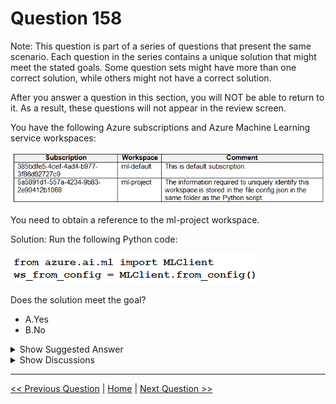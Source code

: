 # Question 158

Note: This question is part of a series of questions that present the same scenario. Each question in the series contains a unique solution that might meet the stated goals. Some question sets might have more than one correct solution, while others might not have a correct solution.

After you answer a question in this section, you will NOT be able to return to it. As a result, these questions will not appear in the review screen.

You have the following Azure subscriptions and Azure Machine Learning service workspaces:

![Question Image](../images/q158_q_image554.png)

You need to obtain a reference to the ml-project workspace.

Solution: Run the following Python code:

![Question Image](../images/q158_q_image557.png)

Does the solution meet the goal?

- A.Yes
- B.No

<details>
  <summary>Show Suggested Answer</summary>

<strong>B</strong><br>

</details>

<details>
  <summary>Show Discussions</summary>

<blockquote><p><strong>Murzfam</strong> <code>(Tue 28 Jan 2025 06:30)</code> - <em>Upvotes: 1</em></p><p>The questions is reference to ml-project workspace. The solutions is only about auth, so the answer is B.</p></blockquote>
<blockquote><p><strong>jl420</strong> <code>(Thu 07 Nov 2024 14:37)</code> - <em>Upvotes: 2</em></p><p>MLClient.from_config() can be used without explicitly providing credentials, as long as your authentication requirements are met in one of the following ways:

Default Authentication with Azure CLI Login:

If you’ve already authenticated using the Azure CLI (e.g., az login), MLClient.from_config() will use your active Azure CLI session for authentication. This is often convenient for development environments and local testing.
Managed Identity (for Azure Compute Resources):

If you’re running your code on an Azure resource with a managed identity (like an Azure Virtual Machine, Azure Kubernetes Service, or Azure Machine Learning Compute Instance), the SDK can authenticate using the managed identity associated with that resource. No additional credentials are needed, as long as the managed identity has access to the Azure ML workspace.
Environment-Based Authentication:

If environment variables for Azure credentials are set (e.g., AZURE_CLIENT_ID, AZURE_TENANT_ID, and AZURE_CLIENT_SECRET for a service principal), MLClient.from_config() will pick up these credentials automatically.</p></blockquote>

<blockquote><p><strong>evangelist</strong> <code>(Sun 02 Jun 2024 01:16)</code> - <em>Upvotes: 1</em></p><p>Answer should be Yes, it appeared previously in the exam questions</p></blockquote>
<blockquote><p><strong>sl_mslconsulting</strong> <code>(Thu 16 May 2024 16:27)</code> - <em>Upvotes: 2</em></p><p>credential is a required parameter in the from_config method . Link: https://learn.microsoft.com/en-us/python/api/azure-ai-ml/azure.ai.ml.mlclient?view=azure-python#azure-ai-ml-mlclient-from-config</p></blockquote>
<blockquote><p><strong>Plb2</strong> <code>(Sat 24 Feb 2024 20:05)</code> - <em>Upvotes: 2</em></p><p>credential-parameter is required</p></blockquote>
<blockquote><p><strong>zishankamal</strong> <code>(Thu 15 Feb 2024 04:01)</code> - <em>Upvotes: 2</em></p><p>Unsure. The credential parameter is not specified which is mandatory. Otherwise class and method is correct.</p></blockquote>

</details>

---

[<< Previous Question](question_157.md) | [Home](../index.md) | [Next Question >>](question_159.md)
